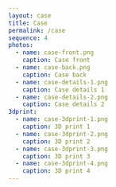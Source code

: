 ```yaml
---
layout: case
title: Case
permalink: /case
sequence: 4
photos:
  - name: case-front.png
    caption: Case front
  - name: case-back.png
    caption: Case back
  - name: case-details-1.png
    caption: Case details 1
  - name: case-details-2.png
    caption: Case details 2
3dprint:
  - name: case-3dprint-1.png
    caption: 3D print 1
  - name: case-3dprint-2.png
    caption: 3D print 2
  - name: case-3dprint-3.png
    caption: 3D print 3
  - name: case-3dprint-4.png
    caption: 3D print 4
---
```

